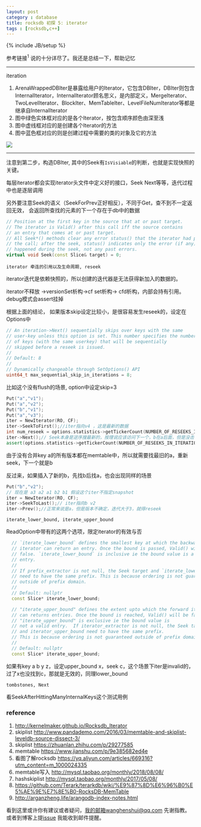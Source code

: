 ```yaml
---
layout: post
category : database
title: rocksdb 初探 5: iterator
tags : [rocksdb,c++]
---
```

{% include JB/setup %}

参考链接<sup>1</sup> 说的十分详尽了。我还是总结一下，帮助记忆

---

iteration

1. ArenaWrappedDBIter是暴露给用户的Iterator，它包含DBIter，DBIter则包含InternalIterator，InternalIterator顾名思义，是内部定义，MergeIterator、TwoLevelIterator、BlockIter、MemTableIter、LevelFileNumIterator等都是继承自InternalIterator
2. 图中绿色实体框对应的是各个Iterator，按包含顺序颜色由深至浅
3. 图中虚线框对应的是创建各个Iterator的方法
4. 图中蓝色框对应的则是创建过程中需要的类的对象及它的方法

![](http://kernelmaker.github.io/public/images/2017-04-09/1.png)



---

注意到第二步，构造DBIter, 其中的Seek有`IsVisiable`的判断，也就是实现快照的关键。

每层iterator都会实现iterator头文件中定义好的接口，Seek Next等等，迭代过程中也是逐层调用

另外要注意Seek的语义（SeekForPrev正好相反），不同于Get，查不到不一定返回无效， 会返回所查找的元素的下一个存在于db中的数据

```c++
// Position at the first key in the source that at or past target.
// The iterator is Valid() after this call iff the source contains
// an entry that comes at or past target.
// All Seek*() methods clear any error status() that the iterator had prior to
// the call; after the seek, status() indicates only the error (if any) that
// happened during the seek, not any past errors.
virtual void Seek(const Slice& target) = 0;
```



`iterator 牵连的引用以及生命周期, reseek`

iterator迭代是依赖快照的，所以创建的迭代器是无法获得新加入的数据的。

iterator不释放 ->versionSet析构->cf set析构-> cfd析构，内部会持有引用。debug模式会assert挂掉

根据上面的结论， 如果版本skip设定比较小，是很容易发生reseek的，设定在Options中

```c++
// An iteration->Next() sequentially skips over keys with the same
// user-key unless this option is set. This number specifies the number
// of keys (with the same userkey) that will be sequentially
// skipped before a reseek is issued.
//
// Default: 8
//
// Dynamically changeable through SetOptions() API
uint64_t max_sequential_skip_in_iterations = 8;
```



比如这个没有flush的场景, option中设定skip=3

```c++
Put("a","v1");
Put("a","v2");
Put("b","v1");
Put("a","v3");
iter = NewIterator(RO, CF);
iter->SeekToFirst();//iter指向v4 ，这是最新的数据
int num_reseek = options.statistics->getTickerCount(NUMBER_OF_RESEEKS_IN_ITERATION);
iter->Next();// Seek本身是逆序搜最新的，按理说应该访问下一个，b在a后面，但是没击中，步进大于3，所以就需要重新Seek
assert(options.statistics->getTickerCount(NUMBER_OF_RESEEKS_IN_ITERATION)==num_reseek+1);
```

由于没有合并key a的所有版本都在memtable中，所以就需要找最旧的a，重新seek，下一个就是b

反过来，如果插入了新的b，先找b后找a，也会出现同样的场景

```c++
Put("b","v2");
// 现在是 a3 a2 a1 b2 b1 假设这个iter不指定snapshot
iter = NewIterator(RO, CF);
iter->SeekToLast();// iter指向b v2
iter->Prev();//正常来说是a，但是版本不确定，迭代大于3，就得reseek
```

`iterate_lower_bound, iterate_upper_bound`

ReadOption中带有的这两个选项，限定iterator的有效与否

```c++
  // `iterate_lower_bound` defines the smallest key at which the backward
  // iterator can return an entry. Once the bound is passed, Valid() will be
  // false. `iterate_lower_bound` is inclusive ie the bound value is a valid
  // entry.
  //
  // If prefix_extractor is not null, the Seek target and `iterate_lower_bound`
  // need to have the same prefix. This is because ordering is not guaranteed
  // outside of prefix domain.
  //
  // Default: nullptr
  const Slice* iterate_lower_bound;

  // "iterate_upper_bound" defines the extent upto which the forward iterator
  // can returns entries. Once the bound is reached, Valid() will be false.
  // "iterate_upper_bound" is exclusive ie the bound value is
  // not a valid entry.  If iterator_extractor is not null, the Seek target
  // and iterator_upper_bound need to have the same prefix.
  // This is because ordering is not guaranteed outside of prefix domain.
  //
  // Default: nullptr
  const Slice* iterate_upper_bound;
```

如果有key  a b y z，设定upper_bound x，seek c，这个场景下iter是invalid的，过了x也没找到c，那就是无效的，同理lower_bound

`tombstones, Next`

看SeekAfterHittingManyInternalKeys这个测试用例

### reference

1. <http://kernelmaker.github.io/Rocksdb_Iterator>
2. skiplist <http://www.pandademo.com/2016/03/memtable-and-skiplist-leveldb-source-dissect-3/>
3. skiplist <https://zhuanlan.zhihu.com/p/29277585>
4. memtable <https://www.jianshu.com/p/9e385682ed4e>
5. 看图了解rocksdb <https://yq.aliyun.com/articles/669316?utm_content=m_1000024335>
6. memtable写入 <http://mysql.taobao.org/monthly/2018/08/08/>
7. hashskiplist <http://mysql.taobao.org/monthly/2017/05/08/>
8. <https://github.com/Terark/terarkdb/wiki/%E9%87%8D%E6%96%B0%E5%AE%9E%E7%8E%B0-RocksDB-MemTable>
9. <http://arganzheng.life/arangodb-index-notes.html>



看到这里或许你有建议或者疑问，我的邮箱wanghenshui@qq.com 先谢指教。或者到博客上提[issue](https://github.com/wanghenshui/wanghenshui.github.io/issues/new) 我能收到邮件提醒。

